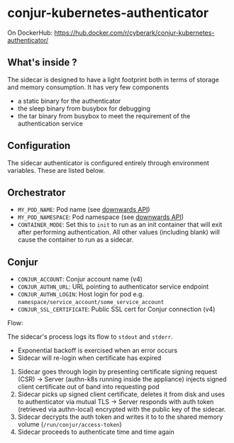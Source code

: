 # conjur-kubernetes-authenticator

On DockerHub: https://hub.docker.com/r/cyberark/conjur-kubernetes-authenticator/

## What's inside ?

The sidecar is designed to have a light footprint both in terms of storage and memory consumption. It has very few components

+ a static binary for the authenticator
+ the sleep binary from busybox for debugging
+ the tar binary from busybox to meet the requirement of the authentication service

## Configuration

The sidecar authenticator is configured entirely through environment variables. These are listed below.

## Orchestrator
- `MY_POD_NAME`: Pod name (see [downwards API](https://kubernetes.io/docs/tasks/inject-data-application/environment-variable-expose-pod-information))
- `MY_POD_NAMESPACE`: Pod namespace (see [downwards API](https://kubernetes.io/docs/tasks/inject-data-application/environment-variable-expose-pod-information))
- `CONTAINER_MODE`: Set this to `init` to run as an init container that will exit after performing authentication. All other values (including blank) will cause the container to run as a sidecar.

## Conjur
- `CONJUR_ACCOUNT`: Conjur account name (v4)
- `CONJUR_AUTHN_URL`: URL pointing to authenticator service endpoint
- `CONJUR_AUTHN_LOGIN`: Host login for pod e.g. `namespace/service_account/some_service_account`
- `CONJUR_SSL_CERTIFICATE`: Public SSL cert for Conjur connection (v4)

Flow:

The sidecar's process logs its flow to `stdout` and `stderr`. 
+ Exponential backoff is exercised when an error occurs
+ Sidecar will re-login when certificate has expired

1. Sidecar goes through login by presenting certificate signing request (CSR) -> Server (authn-k8s running inside the appliance) injects signed client certificate out of band into requesting pod
2. Sidecar picks up signed client certificate, deletes it from disk and uses to authenticator via mutual TLS -> Server responds with auth token (retrieved via authn-local) encrypted with the public key of the sidecar.
3. Sidecar decrypts the auth token and writes it to to the shared memory volume (`/run/conjur/access-token`) 
4. Sidecar proceeds to authenticate time and time again
